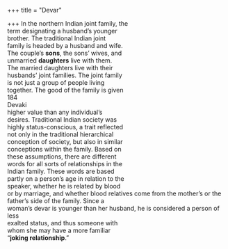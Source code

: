 +++
title = "Devar"

+++
In the northern Indian joint family, the  
term designating a husband’s younger  
brother. The traditional Indian joint  
family is headed by a husband and wife.  
The couple’s **sons**, the sons’ wives, and  
unmarried **daughters** live with them.  
The married daughters live with their  
husbands’ joint families. The joint family  
is not just a group of people living  
together. The good of the family is given  
184  
Devaki  
higher value than any individual’s  
desires. Traditional Indian society was  
highly status-conscious, a trait reflected  
not only in the traditional hierarchical  
conception of society, but also in similar  
conceptions within the family. Based on  
these assumptions, there are different  
words for all sorts of relationships in the  
Indian family. These words are based  
partly on a person’s age in relation to the  
speaker, whether he is related by blood  
or by marriage, and whether blood relatives come from the mother’s or the  
father’s side of the family. Since a  
woman’s devar is younger than her husband, he is considered a person of less  
exalted status, and thus someone with  
whom she may have a more familiar  
“**joking relationship**.”